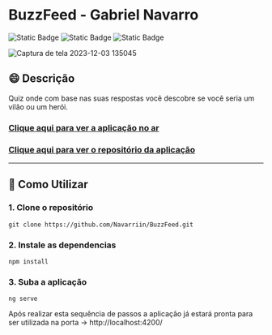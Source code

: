 # BuzzFeed - Gabriel Navarro

![Static Badge](https://img.shields.io/badge/TypeScript-purple)
![Static Badge](https://img.shields.io/badge/Angular-purple)
![Static Badge](https://img.shields.io/badge/SCSS-purple)

![Captura de tela 2023-12-03 135045]()

## :smile: Descrição

Quiz onde com base nas suas respostas você descobre se você seria um vilão ou um herói.

### [Clique aqui para ver a aplicação no ar](https://buzz-feed-quizz.netlify.app/)

### [Clique aqui para ver o repositório da aplicação](https://github.com/Navarriin/BuzzFeed.git)

---

## :pushpin: Como Utilizar

### 1. Clone o repositório

```
git clone https://github.com/Navarriin/BuzzFeed.git
```

### 2. Instale as dependencias

```
npm install
```

### 3. Suba a aplicação

```
ng serve
```

Após realizar esta sequência de passos a aplicação já estará pronta para ser utilizada na porta -> http://localhost:4200/
